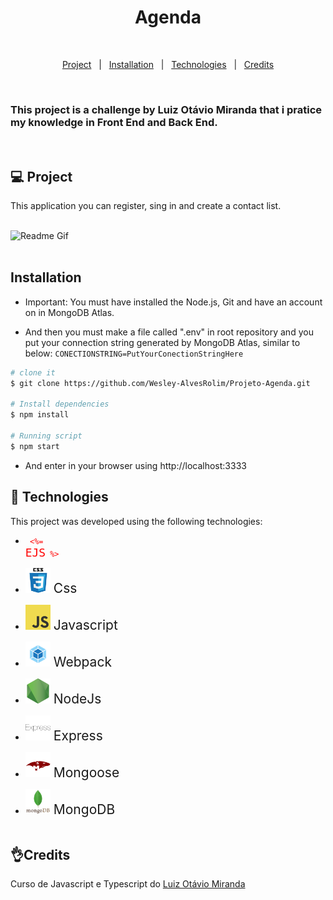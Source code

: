  <h1 align="center"><strong> Agenda</strong></h1>

<br>
<p align="center">
  <a href="#-project">Project</a>
  &nbsp;&nbsp;|&nbsp;&nbsp;
  <a href="#installation">Installation</a>
  &nbsp;&nbsp;|&nbsp;&nbsp;
  <a href="#-technologies">Technologies</a>
  &nbsp;&nbsp;|&nbsp;&nbsp;
  <a href="#ok_handcredits">Credits</a>
</p>

<br>

### This project is a challenge by Luiz Otávio Miranda that i pratice my knowledge in Front End and Back End.

<br>

## 💻 Project

<p>This application you can register, sing in and create a contact list.</p>

<br>
<img src="./.github/readme.gif" alt="Readme Gif">
<br>
<br>

## Installation

- Important: You must have installed the Node.js, Git and have an account on in MongoDB Atlas.

- And then you must make a file called ".env" in root repository and you put your connection string generated by MongoDB Atlas, similar to below: `CONECTIONSTRING=PutYourConectionStringHere`

```bash
# clone it
$ git clone https://github.com/Wesley-AlvesRolim/Projeto-Agenda.git

# Install dependencies
$ npm install

# Running script
$ npm start
```

- And enter in your browser using http://localhost:3333

## 🚀 Technologies

This project was developed using the following technologies:

- <code><span style="font-size: 100%; color: red;"> &lt;%= <span style="font-size: 150%;">EJS</span> %&gt; </span></code>

- <code><img height="40" src="https://raw.githubusercontent.com/github/explore/80688e429a7d4ef2fca1e82350fe8e3517d3494d/topics/css/css.png"></code><span style="font-size: 150%; margin: 5px;">Css</span>

- <code><img height="40" src="https://raw.githubusercontent.com/github/explore/80688e429a7d4ef2fca1e82350fe8e3517d3494d/topics/javascript/javascript.png"></code><span style="font-size: 150%; margin: 5px;">Javascript</span>

- <code><img height="40" src="https://raw.githubusercontent.com/github/explore/80688e429a7d4ef2fca1e82350fe8e3517d3494d/topics/webpack/webpack.png"></code><span style="font-size: 150%; margin: 5px;">Webpack</span>

- <code><img height="40" src="https://raw.githubusercontent.com/github/explore/80688e429a7d4ef2fca1e82350fe8e3517d3494d/topics/nodejs/nodejs.png"></code><span style="font-size: 150%; margin: 5px;">NodeJs</span>

- <code><img height="40" src="https://raw.githubusercontent.com/github/explore/80688e429a7d4ef2fca1e82350fe8e3517d3494d/topics/express/express.png"></code><span style="font-size: 150%; margin: 5px;">Express</span>

- <code><img height="40" src="https://raw.githubusercontent.com/github/explore/80688e429a7d4ef2fca1e82350fe8e3517d3494d/topics/mongoose/mongoose.png"></code><span style="font-size: 150%; margin: 5px;">Mongoose</span>

- <code><img height="40" src="https://raw.githubusercontent.com/devicons/devicon/master/icons/mongodb/mongodb-original-wordmark.svg"></code><span style="font-size: 150%; margin: 5px;">MongoDB</span> <br> <br>

## :ok_hand:Credits

Curso de Javascript e Typescript do [Luiz Otávio Miranda](https://www.udemy.com/user/luiz-otavio-miranda/)
